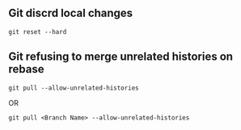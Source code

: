 ## Git discrd local changes

```
git reset --hard
```

## Git refusing to merge unrelated histories on rebase

```
git pull --allow-unrelated-histories
```

OR

```
git pull <Branch Name> --allow-unrelated-histories
```
